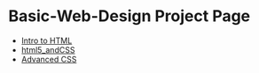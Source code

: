 # Basic-Web-Design Project Page

<ul>
    <li><a href="intro_to_html/index.html" target="_blank">Intro to HTML</a></li>
    <li><a href="html5_andCSS/index.html" target="_blank">html5_andCSS</a></li>
    <li><a href="adv_css/index.html" target="_blank">Advanced CSS</a></li>
</ul>
